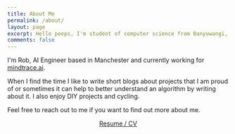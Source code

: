 ```yaml
---
title: About Me
permalink: /about/
layout: page
excerpt: Hello peeps, I'm student of computer science from Banyuwangi, living in Jogjakarta. This blog for documentation about my programming journey, running on jekyll, hosting on netlify and using my own simple theme.
comments: false
---
```


I'm Rob, AI Engineer based in Manchester and currently working for [mindtrace.ai](http://mindtrace.ai).

When I find the time I like to write short blogs about projects that I am proud of or sometimes it can help to better understand an algorithm by writing about it. I also enjoy DIY projects and cycling. 

Feel free to reach out to me if you want to find out more about me.

<p align="center">
<a href="#">Resume / CV</a>
</p>